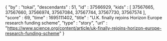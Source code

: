 {
  "by" : "tokai",
  "descendants" : 51,
  "id" : 37566929,
  "kids" : [ 37567665, 37567660, 37566974, 37567084, 37567744, 37567730, 37567574 ],
  "score" : 69,
  "time" : 1695111402,
  "title" : "U.K. finally rejoins Horizon Europe research funding scheme",
  "type" : "story",
  "url" : "https://www.science.org/content/article/uk-finally-rejoins-horizon-europe-research-funding-scheme"
}
